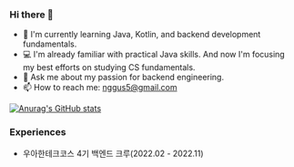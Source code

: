 
### Hi there 👋

- 🌱 I'm currently learning Java, Kotlin, and backend development fundamentals.
- 💻 I'm already familiar with practical Java skills. And now I'm focusing my best efforts on studying CS fundamentals.
- 💬 Ask me about my passion for backend engineering.
- 📫 How to reach me: nggus5@gmail.com

[![Anurag's GitHub stats](https://github-readme-stats.vercel.app/api?username=dwl21&theme=highcontrast&count_private=true)](https://github.com/anuraghazra/github-readme-stats)  

### Experiences

- 우아한테크코스 4기 백엔드 크루(2022.02 - 2022.11)
